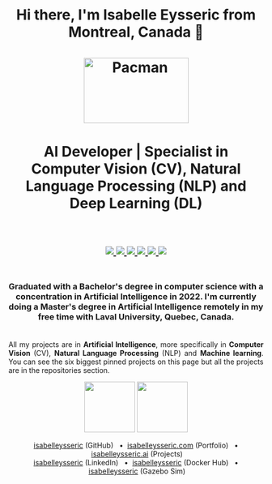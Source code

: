 <h1 align="center">
    Hi there, I'm Isabelle Eysseric from Montreal, Canada 👋<br/><br/>
    <img src="https://i.pinimg.com/originals/a9/cb/3d/a9cb3d62f00833ca6f2b034f5c3669b6.gif" alt="Pacman" width="207" height="129"><br/>
</h1>


<h1 align="center">
    AI Developer | Specialist in Computer Vision (CV), Natural Language Processing (NLP) and Deep Learning (DL)<br/><br/>
</h1>
 
<h2 align="center">    
  <!-- GitHub -->
  <a href="https://github.com/isabelleysseric/">
    <img src="https://img.shields.io/badge/GitHub-100000?style=for-the-badge&logo=github&logoColor=white" >
  </a>
  <!-- Portfollio -->
  <a href="https://isabelleysseric.com/Resume.html">
    <img src="https://img.shields.io/badge/Portfollio-bfbfbf?style=for-the-badge&logo={Portfollio}&logoColor=white" >
  </a>
  <!-- AI Page -->
  <a href="https://isabelleysseric.ai/">
    <img src="https://img.shields.io/badge/AI-Blog-blue" >
  </a>
    

  <!-- LinkedIn -->
  <a href="https://www.linkedin.com/in/isabelleysseric/">
    <img src="https://img.shields.io/badge/LinkedIn-0077B5?style=for-the-badge&logo=linkedin&logoColor=white" >
  </a>
  <!-- Docker -->
  <a href="https://hub.docker.com/u/isabelleysseric">
    <img src="https://img.shields.io/badge/Docker-2496ED?style=for-the-badge&logo={docker}&logoColor=#2496ed" >
  </a>
  <!-- GMAIL -->
  <a href="mailto: isabelleysseric@gmail.com">
    <img src="https://img.shields.io/badge/Gmail-D14836?style=for-the-badge&logo=gmail&logoColor=white" >
  </a>
  <br/><br/>
</h2>


 
<h3 align="center">   
    Graduated with a Bachelor's degree in <b>computer science</b> with a concentration in <b>Artificial Intelligence</b> in 2022. 
    I'm currently doing a Master's degree in <b>Artificial Intelligence</b> remotely in my free time with Laval University, Quebec, Canada.<br/><br/>
</h3>

<p align="justify">    
All my projects are in <b>Artificial Intelligence</b>, more specifically in <b>Computer Vision</b> (CV), <b>Natural Language Processing</b> (NLP) and <b>Machine learning</b>. You can see the six biggest pinned projects on this page but all the projects are in the repositories section.
</p>

<p align="center">
  <img src="https://github-readme-stats.vercel.app/api?username=isabelleysseric" height="100" />
  <img src="https://github-readme-stats.vercel.app/api/top-langs/?username=isabelleysseric" height="100" />
</p>


<!--
Create Badge on Readme
https://github.com/alexandresanlim/Badges4-README.md-Profile
Simple Icons
https://simpleicons.org/
https://shields.io/

<img src="https://hits.seeyoufarm.com/api/count/incr/badge.svg?url=https%3A%2F%2Fgithub.com%2Fisabelleysseric1212%2Fhit-counter" />

<picture>
 <source media="(prefers-color-scheme: dark)" srcset="YOUR-DARKMODE-IMAGE">
 <source media="(prefers-color-scheme: light)" srcset="YOUR-LIGHTMODE-IMAGE">
 <img alt="YOUR-ALT-TEXT" src="YOUR-DEFAULT-IMAGE">
</picture>

**isabelleysseric/isabelleysseric** is a ✨ _special_ ✨ repository because its `README.md` (this file) appears on your GitHub profile.

http://inspirationfeeed.files.wordpress.com/2013/08/racespin1.gif

<p align="center">
  <img src="https://i.pinimg.com/originals/a4/c1/32/a4c132ada8c1797c0cbd93d8609a9ac4.gif" alt="Welcome" />  
</p>

<p align="center">
  <img src="https://media2.giphy.com/media/Lny6Rw04nsOOc/200w.gif?cid=82a1493by4fdkyggb135ty2waapgckh9fxq6wl30gz3aa5im&rid=200w.gif&ct=g" alt="Welcome" />
</p>

Here are some ideas to get you started:

- 🔭 I’m currently working on ...
- 🌱 I’m currently learning ...
- 👯 I’m looking to collaborate on ...
- 🤔 I’m looking for help with ...
- 💬 Ask me about ...
- 📫 How to reach me: ...
- 😄 Pronouns: ...
- ⚡ Fun fact: ...

-->

<!--
![image](https://github-readme-stats.vercel.app/api/top-langs/?username=isabelleysseric)
-->

<p align='center'>
  <a href="https://github.com/isabelleysseric">isabelleysseric</a> (GitHub)
  &nbsp; • &nbsp;<a href="https://isabelleysseric.com/">isabelleysseric.com</a> (Portfolio)
  &nbsp; • &nbsp;<a href="https://isabelleysseric.ai/">isabelleysseric.ai</a> (Projects) <br/>
  <a href="https://www.linkedin.com/in/isabelleysseric/">isabelleysseric</a> (LinkedIn)
  &nbsp; • &nbsp;<a href="https://hub.docker.com/u/isabelleysseric">isabelleysseric</a> (Docker Hub)
  &nbsp; • &nbsp;<a href="https://app.gazebosim.org/isabelleeysseric">isabelleysseric</a> (Gazebo Sim)<br/>
</p>
<br/>
<br/>
